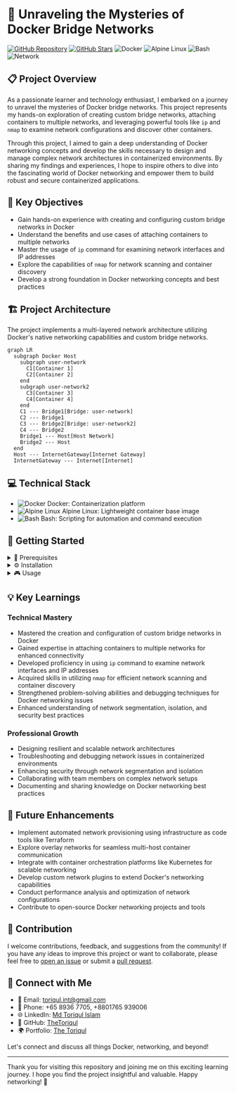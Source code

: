 # 🌉 Unraveling the Mysteries of Docker Bridge Networks

[![GitHub Repository](https://img.shields.io/badge/GitHub-docker--bridge--networks-blue?style=flat&logo=github)](https://github.com/TheToriqul/docker-bridge-networks)
[![GitHub Stars](https://img.shields.io/github/stars/TheToriqul/docker-bridge-networks?style=social)](https://github.com/TheToriqul/docker-bridge-networks/stargazers)
![Docker](https://img.shields.io/badge/Docker-2496ED?style=flat&logo=docker&logoColor=white)
![Alpine Linux](https://img.shields.io/badge/Alpine_Linux-0D597F?style=flat&logo=alpine-linux&logoColor=white)
![Bash](https://img.shields.io/badge/Bash-4EAA25?style=flat&logo=gnu-bash&logoColor=white)
![Network](https://img.shields.io/badge/Network-Ninja-9cf)

## 📋 Project Overview

As a passionate learner and technology enthusiast, I embarked on a journey to unravel the mysteries of Docker bridge networks. This project represents my hands-on exploration of creating custom bridge networks, attaching containers to multiple networks, and leveraging powerful tools like `ip` and `nmap` to examine network configurations and discover other containers.

Through this project, I aimed to gain a deep understanding of Docker networking concepts and develop the skills necessary to design and manage complex network architectures in containerized environments. By sharing my findings and experiences, I hope to inspire others to dive into the fascinating world of Docker networking and empower them to build robust and secure containerized applications.

## 🎯 Key Objectives

- Gain hands-on experience with creating and configuring custom bridge networks in Docker
- Understand the benefits and use cases of attaching containers to multiple networks
- Master the usage of `ip` command for examining network interfaces and IP addresses
- Explore the capabilities of `nmap` for network scanning and container discovery
- Develop a strong foundation in Docker networking concepts and best practices

## 🏗️ Project Architecture

The project implements a multi-layered network architecture utilizing Docker's native networking capabilities and custom bridge networks.
```mermaid
graph LR
  subgraph Docker Host
    subgraph user-network
      C1[Container 1]
      C2[Container 2]
    end
    subgraph user-network2 
      C3[Container 3]
      C4[Container 4]
    end
    C1 --- Bridge1[Bridge: user-network]
    C2 --- Bridge1
    C3 --- Bridge2[Bridge: user-network2]
    C4 --- Bridge2
    Bridge1 --- Host[Host Network]
    Bridge2 --- Host
  end
  Host --- InternetGateway[Internet Gateway]
  InternetGateway --- Internet[Internet]
```
## 💻 Technical Stack

- ![Docker](https://img.shields.io/badge/Docker-2496ED?style=flat&logo=docker&logoColor=white) Docker: Containerization platform
- ![Alpine Linux](https://img.shields.io/badge/Alpine_Linux-0D597F?style=flat&logo=alpine-linux&logoColor=white) Alpine Linux: Lightweight container base image
- ![Bash](https://img.shields.io/badge/Bash-4EAA25?style=flat&logo=gnu-bash&logoColor=white) Bash: Scripting for automation and command execution

## 🚀 Getting Started

<details>
<summary>🐳 Prerequisites</summary>

- Docker installed on your machine
- Basic understanding of Docker concepts and commands

</details>

<details>
<summary>⚙️ Installation</summary>

1. Clone the repository:
   ```
   git clone https://github.com/TheToriqul/docker-bridge-networks.git
   ```
2. Navigate to the project directory:
   ```
   cd docker-bridge-networks
   ```

</details>

<details>
<summary>🎮 Usage</summary>

1. Create custom bridge networks:
   ```
   docker network create --driver bridge user-network
   docker network create --driver bridge user-network2
   ```

2. Launch containers and attach them to networks:
   ```
   docker run -dit --name container1 --network user-network alpine:latest
   docker run -dit --name container2 --network user-network alpine:latest
   docker run -dit --name container3 --network user-network2 alpine:latest
   docker run -dit --name container4 --network user-network2 alpine:latest
   ```

3. Connect containers to additional networks:
   ```
   docker network connect user-network2 container1
   ```

4. Examine network interfaces and IP addresses:
   ```
   docker exec -it container1 ip addr
   ```

5. Install and use `nmap` for network scanning:
   ```
   docker exec -it container1 apk add --no-cache nmap
   docker exec -it container1 nmap -sn 172.18.0.0/16
   ```

For detailed commands and explanations, refer to the [reference-commands.md](reference-commands.md) file.

</details>

## 💡 Key Learnings

### Technical Mastery
- Mastered the creation and configuration of custom bridge networks in Docker
- Gained expertise in attaching containers to multiple networks for enhanced connectivity
- Developed proficiency in using `ip` command to examine network interfaces and IP addresses
- Acquired skills in utilizing `nmap` for efficient network scanning and container discovery
- Strengthened problem-solving abilities and debugging techniques for Docker networking issues
- Enhanced understanding of network segmentation, isolation, and security best practices

### Professional Growth
- Designing resilient and scalable network architectures
- Troubleshooting and debugging network issues in containerized environments
- Enhancing security through network segmentation and isolation
- Collaborating with team members on complex network setups
- Documenting and sharing knowledge on Docker networking best practices


## 🔮 Future Enhancements

- Implement automated network provisioning using infrastructure as code tools like Terraform
- Explore overlay networks for seamless multi-host container communication
- Integrate with container orchestration platforms like Kubernetes for scalable networking
- Develop custom network plugins to extend Docker's networking capabilities
- Conduct performance analysis and optimization of network configurations
- Contribute to open-source Docker networking projects and tools

## 🙌 Contribution

I welcome contributions, feedback, and suggestions from the community! If you have any ideas to improve this project or want to collaborate, please feel free to [open an issue](https://github.com/TheToriqul/docker-bridge-networks/issues) or submit a [pull request](https://github.com/TheToriqul/docker-bridge-networks/pulls).

## 📧 Connect with Me

- 📧 Email: toriqul.int@gmail.com
- 📱 Phone: +65 8936 7705, +8801765 939006
- 🌐 LinkedIn: [Md Toriqul Islam](https://www.linkedin.com/in/thetoriqul/)
- 🐙 GitHub: [TheToriqul](https://github.com/TheToriqul)
- 🌍 Portfolio: [The Toriqul](https://thetoriqul.com)

Let's connect and discuss all things Docker, networking, and beyond!

---

Thank you for visiting this repository and joining me on this exciting learning journey. I hope you find the project insightful and valuable. Happy networking! 🚀

